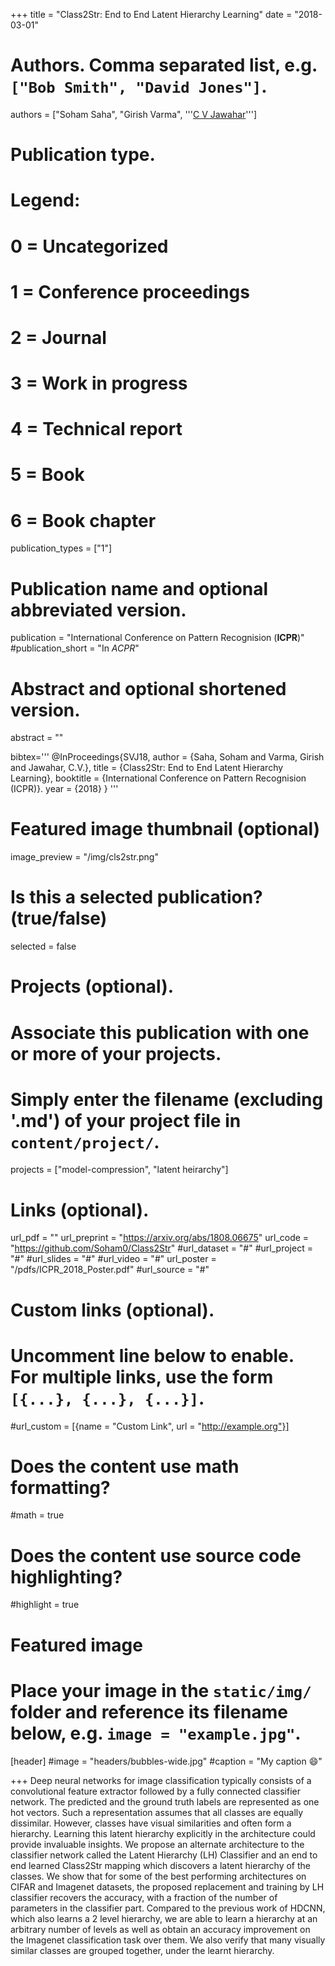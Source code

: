 +++
title = "Class2Str: End to End Latent Hierarchy Learning"
date = "2018-03-01"

# Authors. Comma separated list, e.g. `["Bob Smith", "David Jones"]`.
authors = ["Soham Saha", "Girish Varma", '''<a href="https://faculty.iiit.ac.in/~jawahar/">C V Jawahar</a>''']

# Publication type.
# Legend:
# 0 = Uncategorized
# 1 = Conference proceedings
# 2 = Journal
# 3 = Work in progress
# 4 = Technical report
# 5 = Book
# 6 = Book chapter
publication_types = ["1"]

# Publication name and optional abbreviated version.
publication = "International Conference on Pattern Recognision (<strong>ICPR</strong>)"
#publication_short = "In *ACPR*"

# Abstract and optional shortened version.
abstract = ""

bibtex='''
@InProceedings{SVJ18,
author = {Saha, Soham and Varma, Girish and Jawahar, C.V.},
title = {Class2Str: End to End Latent Hierarchy Learning},
booktitle = {International Conference on Pattern Recognision (ICPR)}.
year = {2018}
}
'''

# Featured image thumbnail (optional)
image_preview = "/img/cls2str.png"

# Is this a selected publication? (true/false)
selected = false

# Projects (optional).
#   Associate this publication with one or more of your projects.
#   Simply enter the filename (excluding '.md') of your project file in `content/project/`.
projects = ["model-compression", "latent heirarchy"]

# Links (optional).
url_pdf = "" 
url_preprint = "https://arxiv.org/abs/1808.06675"
url_code = "https://github.com/Soham0/Class2Str"
#url_dataset = "#"
#url_project = "#"
#url_slides = "#"
#url_video = "#"
url_poster = "/pdfs/ICPR_2018_Poster.pdf"
#url_source = "#"

# Custom links (optional).
#   Uncomment line below to enable. For multiple links, use the form `[{...}, {...}, {...}]`.
#url_custom = [{name = "Custom Link", url = "http://example.org"}]

# Does the content use math formatting?
#math = true

# Does the content use source code highlighting?
#highlight = true

# Featured image
# Place your image in the `static/img/` folder and reference its filename below, e.g. `image = "example.jpg"`.
[header]
#image = "headers/bubbles-wide.jpg"
#caption = "My caption :smile:"

+++
Deep neural networks for image classification typically consists of a convolutional feature extractor followed by a fully connected classifier network. The predicted and the ground truth labels are represented as one hot vectors. Such a representation assumes that all classes are equally dissimilar. However, classes have visual similarities and often form a hierarchy. Learning this latent hierarchy explicitly in the architecture could provide invaluable insights. We propose an alternate architecture to the classifier network called the Latent Hierarchy (LH) Classifier and an end to end learned Class2Str mapping which discovers a latent hierarchy of the classes. We show that for some of the best performing architectures on CIFAR and Imagenet datasets, the proposed replacement and training by LH classifier recovers the accuracy, with a fraction of the number of parameters in the classifier part. Compared to the previous work of HDCNN, which also learns a 2 level hierarchy, we are able to learn a hierarchy at an arbitrary number of levels as well as obtain an accuracy improvement on the Imagenet classification task over them. We also verify that many visually similar classes are grouped together, under the learnt hierarchy.